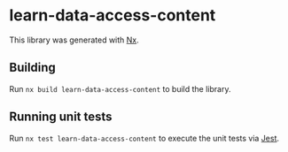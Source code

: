 # learn-data-access-content

This library was generated with [Nx](https://nx.dev).

## Building

Run `nx build learn-data-access-content` to build the library.

## Running unit tests

Run `nx test learn-data-access-content` to execute the unit tests via [Jest](https://jestjs.io).
